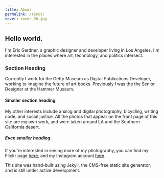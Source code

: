 ```yaml
---
title: About
permalink: /about/
cover: cover_06.jpg
---
```

## Hello world.

I'm Eric Gardner, a graphic designer and developer living in Los Angeles. I'm
interested in the places where art, technology, and politics intersect.

### Section Heading

Currently I work for the Getty Museum as Digital Publications Developer, working
to imagine the future of art books. Previously I was the the Senior Designer at
the Hammer Museum.

#### Smaller section heading

My other interests include analog and digital photography, bicycling, writing
code, and social justice. All the photos that appear on the front page of this
site are my own work, and were taken around LA and the Southern California desert.

##### Even smaller heading

If you're interested in seeing more of my photography, you can find my Flickr
page [here](https://www.flickr.com/photos/eric-gardner/), and my Instagram
account [here](https://instagram.com/ec_gardner/).

This site was hand-built using Jekyll, the CMS-free static site generator, and
is still under active development.
